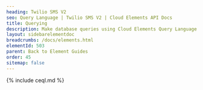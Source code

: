 ```yaml
---
heading: Twilio SMS V2
seo: Query Language | Twilio SMS V2 | Cloud Elements API Docs
title: Querying
description: Make database queries using Cloud Elements Query Language.
layout: sidebarelementdoc
breadcrumbs: /docs/elements.html
elementId: 503
parent: Back to Element Guides
order: 45
sitemap: false
---
```


{% include ceql.md %}
